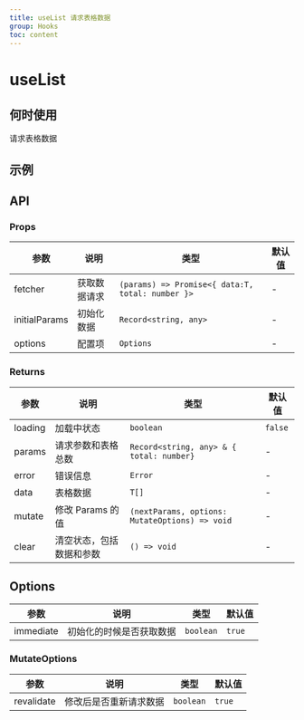 ```yaml
---
title: useList 请求表格数据
group: Hooks
toc: content
---
```


# useList

## 何时使用

请求表格数据

## 示例

<code src="./demos/basic.tsx" title="基础使用"></code>
<code src="./demos/sort.tsx" title="筛选和过滤"></code>
<code src="./demos/options.tsx" title="相关配置" description="设置 immediate 值防止初始化的时候进行请求"></code>

## API

### Props

| 参数          | 说明         | 类型                                             | 默认值 |
| ------------- | ------------ | ------------------------------------------------ | ------ |
| fetcher       | 获取数据请求 | `(params) => Promise<{ data:T, total: number }>` | -      |
| initialParams | 初始化数据   | `Record<string, any>`                            | -      |
| options       | 配置项       | `Options`                                        | -      |

### Returns

| 参数    | 说明                     | 类型                                           | 默认值  |
| ------- | ------------------------ | ---------------------------------------------- | ------- |
| loading | 加载中状态               | `boolean`                                      | `false` |
| params  | 请求参数和表格总数       | `Record<string, any> & { total: number}`       | -       |
| error   | 错误信息                 | `Error`                                        | -       |
| data    | 表格数据                 | `T[]`                                          | -       |
| mutate  | 修改 Params 的值         | `(nextParams, options: MutateOptions) => void` | -       |
| clear   | 清空状态，包括数据和参数 | `() => void`                                   | -       |

## Options

| 参数      | 说明                     | 类型      | 默认值 |
| --------- | ------------------------ | --------- | ------ |
| immediate | 初始化的时候是否获取数据 | `boolean` | `true` |

### MutateOptions

| 参数       | 说明                   | 类型      | 默认值 |
| ---------- | ---------------------- | --------- | ------ |
| revalidate | 修改后是否重新请求数据 | `boolean` | `true` |
